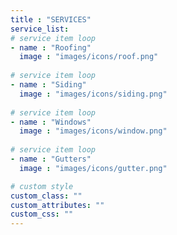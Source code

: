 ```yaml
---
title : "SERVICES"
service_list:
# service item loop
- name : "Roofing"
  image : "images/icons/roof.png"
  
# service item loop
- name : "Siding"
  image : "images/icons/siding.png"
  
# service item loop
- name : "Windows"
  image : "images/icons/window.png"
  
# service item loop
- name : "Gutters"
  image : "images/icons/gutter.png"

# custom style
custom_class: "" 
custom_attributes: "" 
custom_css: ""
---
```

